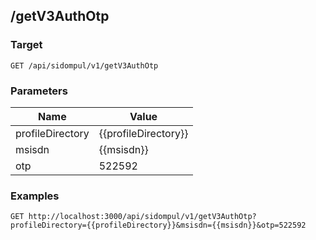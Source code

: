 ## /getV3AuthOtp


### Target
```
GET /api/sidompul/v1/getV3AuthOtp
```

### Parameters
Name | Value
--- | ---
profileDirectory|{{profileDirectory}}
msisdn|{{msisdn}}
otp|522592



### Examples

```
GET http://localhost:3000/api/sidompul/v1/getV3AuthOtp?profileDirectory={{profileDirectory}}&msisdn={{msisdn}}&otp=522592
```

